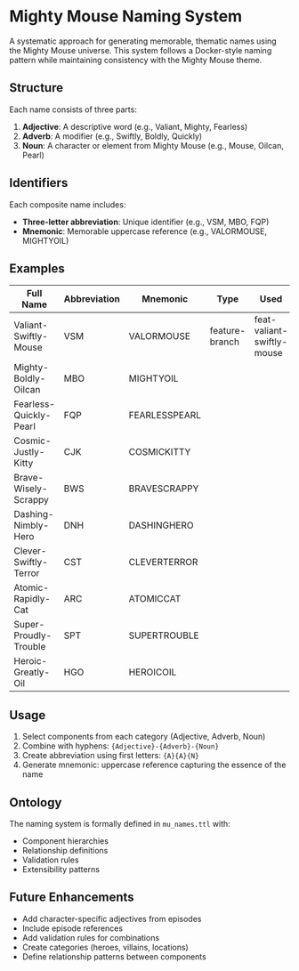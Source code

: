 # Mighty Mouse Naming System

A systematic approach for generating memorable, thematic names using the Mighty Mouse universe. This system follows a Docker-style naming pattern while maintaining consistency with the Mighty Mouse theme.

## Structure

Each name consists of three parts:

1. **Adjective**: A descriptive word (e.g., Valiant, Mighty, Fearless)
2. **Adverb**: A modifier (e.g., Swiftly, Boldly, Quickly)
3. **Noun**: A character or element from Mighty Mouse (e.g., Mouse, Oilcan, Pearl)

## Identifiers

Each composite name includes:

- **Three-letter abbreviation**: Unique identifier (e.g., VSM, MBO, FQP)
- **Mnemonic**: Memorable uppercase reference (e.g., VALORMOUSE, MIGHTYOIL)

## Examples

| Full Name | Abbreviation | Mnemonic | Type | Used |
|-----------|--------------|-----------|------|------|
| Valiant-Swiftly-Mouse | VSM | VALORMOUSE | feature-branch | feat-valiant-swiftly-mouse |
| Mighty-Boldly-Oilcan | MBO | MIGHTYOIL | | |
| Fearless-Quickly-Pearl | FQP | FEARLESSPEARL | | |
| Cosmic-Justly-Kitty | CJK | COSMICKITTY | | |
| Brave-Wisely-Scrappy | BWS | BRAVESCRAPPY | | |
| Dashing-Nimbly-Hero | DNH | DASHINGHERO | | |
| Clever-Swiftly-Terror | CST | CLEVERTERROR | | |
| Atomic-Rapidly-Cat | ARC | ATOMICCAT | | |
| Super-Proudly-Trouble | SPT | SUPERTROUBLE | | |
| Heroic-Greatly-Oil | HGO | HEROICOIL | | |

## Usage

1. Select components from each category (Adjective, Adverb, Noun)
2. Combine with hyphens: `{Adjective}-{Adverb}-{Noun}`
3. Create abbreviation using first letters: `{A}{A}{N}`
4. Generate mnemonic: uppercase reference capturing the essence of the name

## Ontology

The naming system is formally defined in `mu_names.ttl` with:

- Component hierarchies
- Relationship definitions
- Validation rules
- Extensibility patterns

## Future Enhancements

- Add character-specific adjectives from episodes
- Include episode references
- Add validation rules for combinations
- Create categories (heroes, villains, locations)
- Define relationship patterns between components 